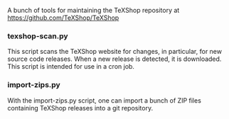 A bunch of tools for maintaining the TeXShop repository at
  <https://github.com/TeXShop/TeXShop>

### texshop-scan.py
This script scans the TeXShop website for changes, in particular, for
new source code releases. When a new release is detected, it is
downloaded. This script is intended for use in a cron job.

### import-zips.py
With the import-zips.py script, one can import a bunch of ZIP files
containing TeXShop releases into a git repository.
